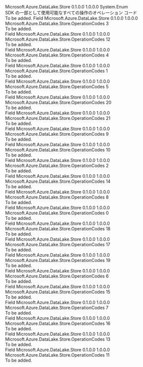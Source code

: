 <Type Name="OperationCodes" FullName="Microsoft.Azure.DataLake.Store.OperationCodes">
  <TypeSignature Language="C#" Value="public enum OperationCodes" />
  <TypeSignature Language="ILAsm" Value=".class public auto ansi sealed OperationCodes extends System.Enum" />
  <TypeSignature Language="DocId" Value="T:Microsoft.Azure.DataLake.Store.OperationCodes" />
  <TypeSignature Language="VB.NET" Value="Public Enum OperationCodes" />
  <TypeSignature Language="F#" Value="type OperationCodes = " />
  <AssemblyInfo>
    <AssemblyName>Microsoft.Azure.DataLake.Store</AssemblyName>
    <AssemblyVersion>0.1.0.0</AssemblyVersion>
    <AssemblyVersion>1.0.0.0</AssemblyVersion>
  </AssemblyInfo>
  <Base>
    <BaseTypeName>System.Enum</BaseTypeName>
  </Base>
  <Docs>
    <summary>
            SDK の一部として使用可能なすべての操作のオペレーション コード
            </summary>
    <remarks>To be added.</remarks>
  </Docs>
  <Members>
    <Member MemberName="APPEND">
      <MemberSignature Language="C#" Value="APPEND" />
      <MemberSignature Language="ILAsm" Value=".field public static literal valuetype Microsoft.Azure.DataLake.Store.OperationCodes APPEND = int32(3)" />
      <MemberSignature Language="DocId" Value="F:Microsoft.Azure.DataLake.Store.OperationCodes.APPEND" />
      <MemberSignature Language="VB.NET" Value="APPEND" />
      <MemberSignature Language="F#" Value="APPEND = 3" Usage="Microsoft.Azure.DataLake.Store.OperationCodes.APPEND" />
      <MemberType>Field</MemberType>
      <AssemblyInfo>
        <AssemblyName>Microsoft.Azure.DataLake.Store</AssemblyName>
        <AssemblyVersion>0.1.0.0</AssemblyVersion>
        <AssemblyVersion>1.0.0.0</AssemblyVersion>
      </AssemblyInfo>
      <ReturnValue>
        <ReturnType>Microsoft.Azure.DataLake.Store.OperationCodes</ReturnType>
      </ReturnValue>
      <MemberValue>3</MemberValue>
      <Docs>
        <summary>To be added.</summary>
      </Docs>
    </Member>
    <Member MemberName="CHECKACCESS">
      <MemberSignature Language="C#" Value="CHECKACCESS" />
      <MemberSignature Language="ILAsm" Value=".field public static literal valuetype Microsoft.Azure.DataLake.Store.OperationCodes CHECKACCESS = int32(12)" />
      <MemberSignature Language="DocId" Value="F:Microsoft.Azure.DataLake.Store.OperationCodes.CHECKACCESS" />
      <MemberSignature Language="VB.NET" Value="CHECKACCESS" />
      <MemberSignature Language="F#" Value="CHECKACCESS = 12" Usage="Microsoft.Azure.DataLake.Store.OperationCodes.CHECKACCESS" />
      <MemberType>Field</MemberType>
      <AssemblyInfo>
        <AssemblyName>Microsoft.Azure.DataLake.Store</AssemblyName>
        <AssemblyVersion>0.1.0.0</AssemblyVersion>
        <AssemblyVersion>1.0.0.0</AssemblyVersion>
      </AssemblyInfo>
      <ReturnValue>
        <ReturnType>Microsoft.Azure.DataLake.Store.OperationCodes</ReturnType>
      </ReturnValue>
      <MemberValue>12</MemberValue>
      <Docs>
        <summary>To be added.</summary>
      </Docs>
    </Member>
    <Member MemberName="CONCURRENTAPPEND">
      <MemberSignature Language="C#" Value="CONCURRENTAPPEND" />
      <MemberSignature Language="ILAsm" Value=".field public static literal valuetype Microsoft.Azure.DataLake.Store.OperationCodes CONCURRENTAPPEND = int32(4)" />
      <MemberSignature Language="DocId" Value="F:Microsoft.Azure.DataLake.Store.OperationCodes.CONCURRENTAPPEND" />
      <MemberSignature Language="VB.NET" Value="CONCURRENTAPPEND" />
      <MemberSignature Language="F#" Value="CONCURRENTAPPEND = 4" Usage="Microsoft.Azure.DataLake.Store.OperationCodes.CONCURRENTAPPEND" />
      <MemberType>Field</MemberType>
      <AssemblyInfo>
        <AssemblyName>Microsoft.Azure.DataLake.Store</AssemblyName>
        <AssemblyVersion>0.1.0.0</AssemblyVersion>
        <AssemblyVersion>1.0.0.0</AssemblyVersion>
      </AssemblyInfo>
      <ReturnValue>
        <ReturnType>Microsoft.Azure.DataLake.Store.OperationCodes</ReturnType>
      </ReturnValue>
      <MemberValue>4</MemberValue>
      <Docs>
        <summary>To be added.</summary>
      </Docs>
    </Member>
    <Member MemberName="CREATE">
      <MemberSignature Language="C#" Value="CREATE" />
      <MemberSignature Language="ILAsm" Value=".field public static literal valuetype Microsoft.Azure.DataLake.Store.OperationCodes CREATE = int32(1)" />
      <MemberSignature Language="DocId" Value="F:Microsoft.Azure.DataLake.Store.OperationCodes.CREATE" />
      <MemberSignature Language="VB.NET" Value="CREATE" />
      <MemberSignature Language="F#" Value="CREATE = 1" Usage="Microsoft.Azure.DataLake.Store.OperationCodes.CREATE" />
      <MemberType>Field</MemberType>
      <AssemblyInfo>
        <AssemblyName>Microsoft.Azure.DataLake.Store</AssemblyName>
        <AssemblyVersion>0.1.0.0</AssemblyVersion>
        <AssemblyVersion>1.0.0.0</AssemblyVersion>
      </AssemblyInfo>
      <ReturnValue>
        <ReturnType>Microsoft.Azure.DataLake.Store.OperationCodes</ReturnType>
      </ReturnValue>
      <MemberValue>1</MemberValue>
      <Docs>
        <summary>To be added.</summary>
      </Docs>
    </Member>
    <Member MemberName="DELETE">
      <MemberSignature Language="C#" Value="DELETE" />
      <MemberSignature Language="ILAsm" Value=".field public static literal valuetype Microsoft.Azure.DataLake.Store.OperationCodes DELETE = int32(5)" />
      <MemberSignature Language="DocId" Value="F:Microsoft.Azure.DataLake.Store.OperationCodes.DELETE" />
      <MemberSignature Language="VB.NET" Value="DELETE" />
      <MemberSignature Language="F#" Value="DELETE = 5" Usage="Microsoft.Azure.DataLake.Store.OperationCodes.DELETE" />
      <MemberType>Field</MemberType>
      <AssemblyInfo>
        <AssemblyName>Microsoft.Azure.DataLake.Store</AssemblyName>
        <AssemblyVersion>0.1.0.0</AssemblyVersion>
        <AssemblyVersion>1.0.0.0</AssemblyVersion>
      </AssemblyInfo>
      <ReturnValue>
        <ReturnType>Microsoft.Azure.DataLake.Store.OperationCodes</ReturnType>
      </ReturnValue>
      <MemberValue>5</MemberValue>
      <Docs>
        <summary>To be added.</summary>
      </Docs>
    </Member>
    <Member MemberName="GETACLSTATUS">
      <MemberSignature Language="C#" Value="GETACLSTATUS" />
      <MemberSignature Language="ILAsm" Value=".field public static literal valuetype Microsoft.Azure.DataLake.Store.OperationCodes GETACLSTATUS = int32(20)" />
      <MemberSignature Language="DocId" Value="F:Microsoft.Azure.DataLake.Store.OperationCodes.GETACLSTATUS" />
      <MemberSignature Language="VB.NET" Value="GETACLSTATUS" />
      <MemberSignature Language="F#" Value="GETACLSTATUS = 20" Usage="Microsoft.Azure.DataLake.Store.OperationCodes.GETACLSTATUS" />
      <MemberType>Field</MemberType>
      <AssemblyInfo>
        <AssemblyName>Microsoft.Azure.DataLake.Store</AssemblyName>
        <AssemblyVersion>0.1.0.0</AssemblyVersion>
        <AssemblyVersion>1.0.0.0</AssemblyVersion>
      </AssemblyInfo>
      <ReturnValue>
        <ReturnType>Microsoft.Azure.DataLake.Store.OperationCodes</ReturnType>
      </ReturnValue>
      <MemberValue>20</MemberValue>
      <Docs>
        <summary>To be added.</summary>
      </Docs>
    </Member>
    <Member MemberName="GETCONTENTSUMMARY">
      <MemberSignature Language="C#" Value="GETCONTENTSUMMARY" />
      <MemberSignature Language="ILAsm" Value=".field public static literal valuetype Microsoft.Azure.DataLake.Store.OperationCodes GETCONTENTSUMMARY = int32(21)" />
      <MemberSignature Language="DocId" Value="F:Microsoft.Azure.DataLake.Store.OperationCodes.GETCONTENTSUMMARY" />
      <MemberSignature Language="VB.NET" Value="GETCONTENTSUMMARY" />
      <MemberSignature Language="F#" Value="GETCONTENTSUMMARY = 21" Usage="Microsoft.Azure.DataLake.Store.OperationCodes.GETCONTENTSUMMARY" />
      <MemberType>Field</MemberType>
      <AssemblyInfo>
        <AssemblyName>Microsoft.Azure.DataLake.Store</AssemblyName>
        <AssemblyVersion>0.1.0.0</AssemblyVersion>
        <AssemblyVersion>1.0.0.0</AssemblyVersion>
      </AssemblyInfo>
      <ReturnValue>
        <ReturnType>Microsoft.Azure.DataLake.Store.OperationCodes</ReturnType>
      </ReturnValue>
      <MemberValue>21</MemberValue>
      <Docs>
        <summary>To be added.</summary>
      </Docs>
    </Member>
    <Member MemberName="GETFILESTATUS">
      <MemberSignature Language="C#" Value="GETFILESTATUS" />
      <MemberSignature Language="ILAsm" Value=".field public static literal valuetype Microsoft.Azure.DataLake.Store.OperationCodes GETFILESTATUS = int32(9)" />
      <MemberSignature Language="DocId" Value="F:Microsoft.Azure.DataLake.Store.OperationCodes.GETFILESTATUS" />
      <MemberSignature Language="VB.NET" Value="GETFILESTATUS" />
      <MemberSignature Language="F#" Value="GETFILESTATUS = 9" Usage="Microsoft.Azure.DataLake.Store.OperationCodes.GETFILESTATUS" />
      <MemberType>Field</MemberType>
      <AssemblyInfo>
        <AssemblyName>Microsoft.Azure.DataLake.Store</AssemblyName>
        <AssemblyVersion>0.1.0.0</AssemblyVersion>
        <AssemblyVersion>1.0.0.0</AssemblyVersion>
      </AssemblyInfo>
      <ReturnValue>
        <ReturnType>Microsoft.Azure.DataLake.Store.OperationCodes</ReturnType>
      </ReturnValue>
      <MemberValue>9</MemberValue>
      <Docs>
        <summary>To be added.</summary>
      </Docs>
    </Member>
    <Member MemberName="LISTSTATUS">
      <MemberSignature Language="C#" Value="LISTSTATUS" />
      <MemberSignature Language="ILAsm" Value=".field public static literal valuetype Microsoft.Azure.DataLake.Store.OperationCodes LISTSTATUS = int32(10)" />
      <MemberSignature Language="DocId" Value="F:Microsoft.Azure.DataLake.Store.OperationCodes.LISTSTATUS" />
      <MemberSignature Language="VB.NET" Value="LISTSTATUS" />
      <MemberSignature Language="F#" Value="LISTSTATUS = 10" Usage="Microsoft.Azure.DataLake.Store.OperationCodes.LISTSTATUS" />
      <MemberType>Field</MemberType>
      <AssemblyInfo>
        <AssemblyName>Microsoft.Azure.DataLake.Store</AssemblyName>
        <AssemblyVersion>0.1.0.0</AssemblyVersion>
        <AssemblyVersion>1.0.0.0</AssemblyVersion>
      </AssemblyInfo>
      <ReturnValue>
        <ReturnType>Microsoft.Azure.DataLake.Store.OperationCodes</ReturnType>
      </ReturnValue>
      <MemberValue>10</MemberValue>
      <Docs>
        <summary>To be added.</summary>
      </Docs>
    </Member>
    <Member MemberName="MKDIRS">
      <MemberSignature Language="C#" Value="MKDIRS" />
      <MemberSignature Language="ILAsm" Value=".field public static literal valuetype Microsoft.Azure.DataLake.Store.OperationCodes MKDIRS = int32(2)" />
      <MemberSignature Language="DocId" Value="F:Microsoft.Azure.DataLake.Store.OperationCodes.MKDIRS" />
      <MemberSignature Language="VB.NET" Value="MKDIRS" />
      <MemberSignature Language="F#" Value="MKDIRS = 2" Usage="Microsoft.Azure.DataLake.Store.OperationCodes.MKDIRS" />
      <MemberType>Field</MemberType>
      <AssemblyInfo>
        <AssemblyName>Microsoft.Azure.DataLake.Store</AssemblyName>
        <AssemblyVersion>0.1.0.0</AssemblyVersion>
        <AssemblyVersion>1.0.0.0</AssemblyVersion>
      </AssemblyInfo>
      <ReturnValue>
        <ReturnType>Microsoft.Azure.DataLake.Store.OperationCodes</ReturnType>
      </ReturnValue>
      <MemberValue>2</MemberValue>
      <Docs>
        <summary>To be added.</summary>
      </Docs>
    </Member>
    <Member MemberName="MODIFYACLENTRIES">
      <MemberSignature Language="C#" Value="MODIFYACLENTRIES" />
      <MemberSignature Language="ILAsm" Value=".field public static literal valuetype Microsoft.Azure.DataLake.Store.OperationCodes MODIFYACLENTRIES = int32(14)" />
      <MemberSignature Language="DocId" Value="F:Microsoft.Azure.DataLake.Store.OperationCodes.MODIFYACLENTRIES" />
      <MemberSignature Language="VB.NET" Value="MODIFYACLENTRIES" />
      <MemberSignature Language="F#" Value="MODIFYACLENTRIES = 14" Usage="Microsoft.Azure.DataLake.Store.OperationCodes.MODIFYACLENTRIES" />
      <MemberType>Field</MemberType>
      <AssemblyInfo>
        <AssemblyName>Microsoft.Azure.DataLake.Store</AssemblyName>
        <AssemblyVersion>0.1.0.0</AssemblyVersion>
        <AssemblyVersion>1.0.0.0</AssemblyVersion>
      </AssemblyInfo>
      <ReturnValue>
        <ReturnType>Microsoft.Azure.DataLake.Store.OperationCodes</ReturnType>
      </ReturnValue>
      <MemberValue>14</MemberValue>
      <Docs>
        <summary>To be added.</summary>
      </Docs>
    </Member>
    <Member MemberName="MSCONCAT">
      <MemberSignature Language="C#" Value="MSCONCAT" />
      <MemberSignature Language="ILAsm" Value=".field public static literal valuetype Microsoft.Azure.DataLake.Store.OperationCodes MSCONCAT = int32(8)" />
      <MemberSignature Language="DocId" Value="F:Microsoft.Azure.DataLake.Store.OperationCodes.MSCONCAT" />
      <MemberSignature Language="VB.NET" Value="MSCONCAT" />
      <MemberSignature Language="F#" Value="MSCONCAT = 8" Usage="Microsoft.Azure.DataLake.Store.OperationCodes.MSCONCAT" />
      <MemberType>Field</MemberType>
      <AssemblyInfo>
        <AssemblyName>Microsoft.Azure.DataLake.Store</AssemblyName>
        <AssemblyVersion>0.1.0.0</AssemblyVersion>
        <AssemblyVersion>1.0.0.0</AssemblyVersion>
      </AssemblyInfo>
      <ReturnValue>
        <ReturnType>Microsoft.Azure.DataLake.Store.OperationCodes</ReturnType>
      </ReturnValue>
      <MemberValue>8</MemberValue>
      <Docs>
        <summary>To be added.</summary>
      </Docs>
    </Member>
    <Member MemberName="OPEN">
      <MemberSignature Language="C#" Value="OPEN" />
      <MemberSignature Language="ILAsm" Value=".field public static literal valuetype Microsoft.Azure.DataLake.Store.OperationCodes OPEN = int32(0)" />
      <MemberSignature Language="DocId" Value="F:Microsoft.Azure.DataLake.Store.OperationCodes.OPEN" />
      <MemberSignature Language="VB.NET" Value="OPEN" />
      <MemberSignature Language="F#" Value="OPEN = 0" Usage="Microsoft.Azure.DataLake.Store.OperationCodes.OPEN" />
      <MemberType>Field</MemberType>
      <AssemblyInfo>
        <AssemblyName>Microsoft.Azure.DataLake.Store</AssemblyName>
        <AssemblyVersion>0.1.0.0</AssemblyVersion>
        <AssemblyVersion>1.0.0.0</AssemblyVersion>
      </AssemblyInfo>
      <ReturnValue>
        <ReturnType>Microsoft.Azure.DataLake.Store.OperationCodes</ReturnType>
      </ReturnValue>
      <MemberValue>0</MemberValue>
      <Docs>
        <summary>To be added.</summary>
      </Docs>
    </Member>
    <Member MemberName="REMOVEACL">
      <MemberSignature Language="C#" Value="REMOVEACL" />
      <MemberSignature Language="ILAsm" Value=".field public static literal valuetype Microsoft.Azure.DataLake.Store.OperationCodes REMOVEACL = int32(18)" />
      <MemberSignature Language="DocId" Value="F:Microsoft.Azure.DataLake.Store.OperationCodes.REMOVEACL" />
      <MemberSignature Language="VB.NET" Value="REMOVEACL" />
      <MemberSignature Language="F#" Value="REMOVEACL = 18" Usage="Microsoft.Azure.DataLake.Store.OperationCodes.REMOVEACL" />
      <MemberType>Field</MemberType>
      <AssemblyInfo>
        <AssemblyName>Microsoft.Azure.DataLake.Store</AssemblyName>
        <AssemblyVersion>0.1.0.0</AssemblyVersion>
        <AssemblyVersion>1.0.0.0</AssemblyVersion>
      </AssemblyInfo>
      <ReturnValue>
        <ReturnType>Microsoft.Azure.DataLake.Store.OperationCodes</ReturnType>
      </ReturnValue>
      <MemberValue>18</MemberValue>
      <Docs>
        <summary>To be added.</summary>
      </Docs>
    </Member>
    <Member MemberName="REMOVEACLENTRIES">
      <MemberSignature Language="C#" Value="REMOVEACLENTRIES" />
      <MemberSignature Language="ILAsm" Value=".field public static literal valuetype Microsoft.Azure.DataLake.Store.OperationCodes REMOVEACLENTRIES = int32(17)" />
      <MemberSignature Language="DocId" Value="F:Microsoft.Azure.DataLake.Store.OperationCodes.REMOVEACLENTRIES" />
      <MemberSignature Language="VB.NET" Value="REMOVEACLENTRIES" />
      <MemberSignature Language="F#" Value="REMOVEACLENTRIES = 17" Usage="Microsoft.Azure.DataLake.Store.OperationCodes.REMOVEACLENTRIES" />
      <MemberType>Field</MemberType>
      <AssemblyInfo>
        <AssemblyName>Microsoft.Azure.DataLake.Store</AssemblyName>
        <AssemblyVersion>0.1.0.0</AssemblyVersion>
        <AssemblyVersion>1.0.0.0</AssemblyVersion>
      </AssemblyInfo>
      <ReturnValue>
        <ReturnType>Microsoft.Azure.DataLake.Store.OperationCodes</ReturnType>
      </ReturnValue>
      <MemberValue>17</MemberValue>
      <Docs>
        <summary>To be added.</summary>
      </Docs>
    </Member>
    <Member MemberName="REMOVEDEFAULTACL">
      <MemberSignature Language="C#" Value="REMOVEDEFAULTACL" />
      <MemberSignature Language="ILAsm" Value=".field public static literal valuetype Microsoft.Azure.DataLake.Store.OperationCodes REMOVEDEFAULTACL = int32(19)" />
      <MemberSignature Language="DocId" Value="F:Microsoft.Azure.DataLake.Store.OperationCodes.REMOVEDEFAULTACL" />
      <MemberSignature Language="VB.NET" Value="REMOVEDEFAULTACL" />
      <MemberSignature Language="F#" Value="REMOVEDEFAULTACL = 19" Usage="Microsoft.Azure.DataLake.Store.OperationCodes.REMOVEDEFAULTACL" />
      <MemberType>Field</MemberType>
      <AssemblyInfo>
        <AssemblyName>Microsoft.Azure.DataLake.Store</AssemblyName>
        <AssemblyVersion>0.1.0.0</AssemblyVersion>
        <AssemblyVersion>1.0.0.0</AssemblyVersion>
      </AssemblyInfo>
      <ReturnValue>
        <ReturnType>Microsoft.Azure.DataLake.Store.OperationCodes</ReturnType>
      </ReturnValue>
      <MemberValue>19</MemberValue>
      <Docs>
        <summary>To be added.</summary>
      </Docs>
    </Member>
    <Member MemberName="RENAME">
      <MemberSignature Language="C#" Value="RENAME" />
      <MemberSignature Language="ILAsm" Value=".field public static literal valuetype Microsoft.Azure.DataLake.Store.OperationCodes RENAME = int32(6)" />
      <MemberSignature Language="DocId" Value="F:Microsoft.Azure.DataLake.Store.OperationCodes.RENAME" />
      <MemberSignature Language="VB.NET" Value="RENAME" />
      <MemberSignature Language="F#" Value="RENAME = 6" Usage="Microsoft.Azure.DataLake.Store.OperationCodes.RENAME" />
      <MemberType>Field</MemberType>
      <AssemblyInfo>
        <AssemblyName>Microsoft.Azure.DataLake.Store</AssemblyName>
        <AssemblyVersion>0.1.0.0</AssemblyVersion>
        <AssemblyVersion>1.0.0.0</AssemblyVersion>
      </AssemblyInfo>
      <ReturnValue>
        <ReturnType>Microsoft.Azure.DataLake.Store.OperationCodes</ReturnType>
      </ReturnValue>
      <MemberValue>6</MemberValue>
      <Docs>
        <summary>To be added.</summary>
      </Docs>
    </Member>
    <Member MemberName="SETACL">
      <MemberSignature Language="C#" Value="SETACL" />
      <MemberSignature Language="ILAsm" Value=".field public static literal valuetype Microsoft.Azure.DataLake.Store.OperationCodes SETACL = int32(15)" />
      <MemberSignature Language="DocId" Value="F:Microsoft.Azure.DataLake.Store.OperationCodes.SETACL" />
      <MemberSignature Language="VB.NET" Value="SETACL" />
      <MemberSignature Language="F#" Value="SETACL = 15" Usage="Microsoft.Azure.DataLake.Store.OperationCodes.SETACL" />
      <MemberType>Field</MemberType>
      <AssemblyInfo>
        <AssemblyName>Microsoft.Azure.DataLake.Store</AssemblyName>
        <AssemblyVersion>0.1.0.0</AssemblyVersion>
        <AssemblyVersion>1.0.0.0</AssemblyVersion>
      </AssemblyInfo>
      <ReturnValue>
        <ReturnType>Microsoft.Azure.DataLake.Store.OperationCodes</ReturnType>
      </ReturnValue>
      <MemberValue>15</MemberValue>
      <Docs>
        <summary>To be added.</summary>
      </Docs>
    </Member>
    <Member MemberName="SETEXPIRY">
      <MemberSignature Language="C#" Value="SETEXPIRY" />
      <MemberSignature Language="ILAsm" Value=".field public static literal valuetype Microsoft.Azure.DataLake.Store.OperationCodes SETEXPIRY = int32(7)" />
      <MemberSignature Language="DocId" Value="F:Microsoft.Azure.DataLake.Store.OperationCodes.SETEXPIRY" />
      <MemberSignature Language="VB.NET" Value="SETEXPIRY" />
      <MemberSignature Language="F#" Value="SETEXPIRY = 7" Usage="Microsoft.Azure.DataLake.Store.OperationCodes.SETEXPIRY" />
      <MemberType>Field</MemberType>
      <AssemblyInfo>
        <AssemblyName>Microsoft.Azure.DataLake.Store</AssemblyName>
        <AssemblyVersion>0.1.0.0</AssemblyVersion>
        <AssemblyVersion>1.0.0.0</AssemblyVersion>
      </AssemblyInfo>
      <ReturnValue>
        <ReturnType>Microsoft.Azure.DataLake.Store.OperationCodes</ReturnType>
      </ReturnValue>
      <MemberValue>7</MemberValue>
      <Docs>
        <summary>To be added.</summary>
      </Docs>
    </Member>
    <Member MemberName="SETOWNER">
      <MemberSignature Language="C#" Value="SETOWNER" />
      <MemberSignature Language="ILAsm" Value=".field public static literal valuetype Microsoft.Azure.DataLake.Store.OperationCodes SETOWNER = int32(16)" />
      <MemberSignature Language="DocId" Value="F:Microsoft.Azure.DataLake.Store.OperationCodes.SETOWNER" />
      <MemberSignature Language="VB.NET" Value="SETOWNER" />
      <MemberSignature Language="F#" Value="SETOWNER = 16" Usage="Microsoft.Azure.DataLake.Store.OperationCodes.SETOWNER" />
      <MemberType>Field</MemberType>
      <AssemblyInfo>
        <AssemblyName>Microsoft.Azure.DataLake.Store</AssemblyName>
        <AssemblyVersion>0.1.0.0</AssemblyVersion>
        <AssemblyVersion>1.0.0.0</AssemblyVersion>
      </AssemblyInfo>
      <ReturnValue>
        <ReturnType>Microsoft.Azure.DataLake.Store.OperationCodes</ReturnType>
      </ReturnValue>
      <MemberValue>16</MemberValue>
      <Docs>
        <summary>To be added.</summary>
      </Docs>
    </Member>
    <Member MemberName="SETPERMISSION">
      <MemberSignature Language="C#" Value="SETPERMISSION" />
      <MemberSignature Language="ILAsm" Value=".field public static literal valuetype Microsoft.Azure.DataLake.Store.OperationCodes SETPERMISSION = int32(13)" />
      <MemberSignature Language="DocId" Value="F:Microsoft.Azure.DataLake.Store.OperationCodes.SETPERMISSION" />
      <MemberSignature Language="VB.NET" Value="SETPERMISSION" />
      <MemberSignature Language="F#" Value="SETPERMISSION = 13" Usage="Microsoft.Azure.DataLake.Store.OperationCodes.SETPERMISSION" />
      <MemberType>Field</MemberType>
      <AssemblyInfo>
        <AssemblyName>Microsoft.Azure.DataLake.Store</AssemblyName>
        <AssemblyVersion>0.1.0.0</AssemblyVersion>
        <AssemblyVersion>1.0.0.0</AssemblyVersion>
      </AssemblyInfo>
      <ReturnValue>
        <ReturnType>Microsoft.Azure.DataLake.Store.OperationCodes</ReturnType>
      </ReturnValue>
      <MemberValue>13</MemberValue>
      <Docs>
        <summary>To be added.</summary>
      </Docs>
    </Member>
    <Member MemberName="SETTIMES">
      <MemberSignature Language="C#" Value="SETTIMES" />
      <MemberSignature Language="ILAsm" Value=".field public static literal valuetype Microsoft.Azure.DataLake.Store.OperationCodes SETTIMES = int32(11)" />
      <MemberSignature Language="DocId" Value="F:Microsoft.Azure.DataLake.Store.OperationCodes.SETTIMES" />
      <MemberSignature Language="VB.NET" Value="SETTIMES" />
      <MemberSignature Language="F#" Value="SETTIMES = 11" Usage="Microsoft.Azure.DataLake.Store.OperationCodes.SETTIMES" />
      <MemberType>Field</MemberType>
      <AssemblyInfo>
        <AssemblyName>Microsoft.Azure.DataLake.Store</AssemblyName>
        <AssemblyVersion>0.1.0.0</AssemblyVersion>
        <AssemblyVersion>1.0.0.0</AssemblyVersion>
      </AssemblyInfo>
      <ReturnValue>
        <ReturnType>Microsoft.Azure.DataLake.Store.OperationCodes</ReturnType>
      </ReturnValue>
      <MemberValue>11</MemberValue>
      <Docs>
        <summary>To be added.</summary>
      </Docs>
    </Member>
  </Members>
</Type>
